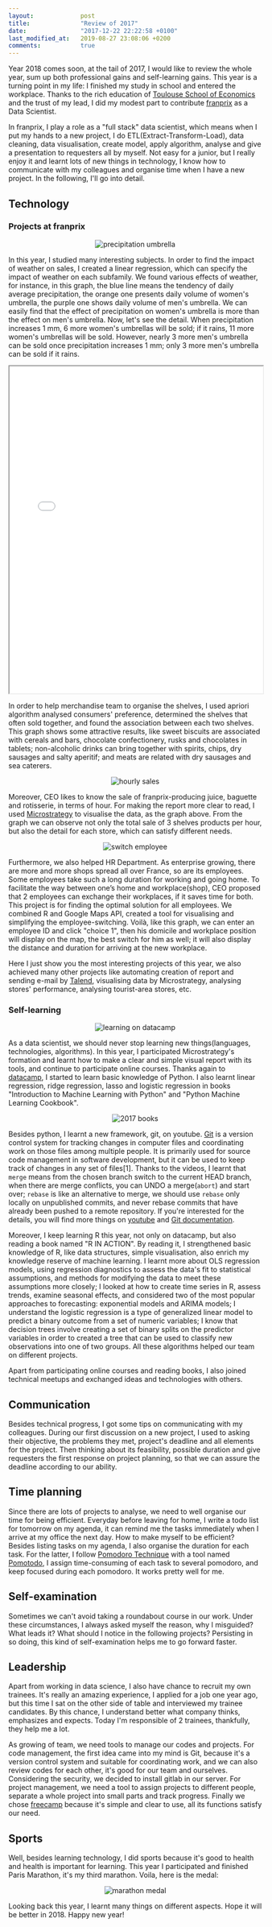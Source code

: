 ```yaml
---
layout:             post
title:              "Review of 2017"
date:               "2017-12-22 22:22:58 +0100"
last_modified_at:   2019-08-27 23:08:06 +0200
comments:           true
---
```


Year 2018 comes soon, at the tail of 2017, I would like to review the whole year,
sum up both professional gains and self-learning gains. This year is a turning
point in my life: I finished my study in school and entered the workplace. Thanks
to the rich education of [Toulouse School of Economics][TSE] and the trust of my
lead, I did my modest part to contribute [franprix][franprix] as a Data Scientist.

In franprix, I play a role as a "full stack" data scientist, which means when I
put my hands to a new project, I do ETL(Extract-Transform-Load), data cleaning,
data visualisation, create model, apply algorithm, analyse and give a
presentation to requesters all by myself. Not easy for a junior, but I really
enjoy it and learnt lots of new things in technology, I know how to communicate
with my colleagues and organise time when I have a new project. In the following,
I'll go into detail.

## Technology

### Projects at franprix

<p align="center">
  <img alt="precipitation umbrella"
  src="{{ site.baseurl }}/images/20171222-umbrella.jpg"/>
</p>

In this year, I studied many interesting subjects. In order to find the impact
of weather on sales, I created a linear regression, which can specify the impact
of weather on each subfamily. We found various effects of weather, for instance,
in this graph, the blue line means the tendency of daily average precipitation,
the orange one presents daily volume of women's umbrella, the purple one shows
daily volume of men's umbrella. We can easily find that the effect of
precipitation on women's umbrella is more than the effect on men's umbrella. Now,
let's see the detail. When precipitation increases 1 mm, 6 more women's
umbrellas will be sold; if it rains, 11 more women's umbrellas will be sold.
However, nearly 3 more men's umbrella can be sold once precipitation increases
1 mm; only 3 more men's umbrella can be sold if it rains.

<iframe
  src="{{ site.baseurl }}/images/20171222-top3-association.html"
  style="display: block; width:100%; height: 650px">
  <p>top3 association</p>
</iframe>

In order to help merchandise team to organise the shelves, I used apriori
algorithm analysed consumers' preference, determined the shelves that often sold
together, and found the association between each two shelves. This graph shows
some attractive results, like sweet biscuits are associated with cereals and
bars, chocolate confectionery, rusks and chocolates in tablets; non-alcoholic
drinks can bring together with spirits, chips, dry sausages and salty aperitif;
and meats are related with dry sausages and sea caterers.

<p align="center">
  <img alt="hourly sales"
  src="{{ site.baseurl }}/images/20171222-hourly-sales.PNG"/>
</p>

Moreover, CEO likes to know the sale of franprix-producing juice, baguette and
rotisserie, in terms of hour. For making the report more clear to read, I used
[Microstrategy][Microstrategy] to visualise the data, as the graph above. From
the graph we can observe not only the total sale of 3 shelves products per hour,
but also the detail for each store, which can satisfy different needs.

<p align="center">
  <img alt="switch employee"
  src="{{ site.baseurl }}/images/20171222-switch-employee.JPG"/>
</p>

Furthermore, we also helped HR Department. As enterprise growing, there are more
and more shops spread all over France, so are its employees. Some employees take
such a long duration for working and going home. To facilitate the way between
one’s home and workplace(shop), CEO proposed that 2 employees can exchange their
workplaces, if it saves time for both. This project is for finding the optimal
solution for all employees. We combined R and Google Maps API, created a tool
for visualising and simplifying the employee-switching. Voilà, like this graph,
we can enter an employee ID and click "choice 1", then his domicile and
workplace position will display on the map, the best switch for him as well; it
will also display the distance and duration for arriving at the new workplace.

Here I just show you the most interesting projects of this year, we also achieved
many other projects like automating creation of report and sending e-mail by
[Talend][Talend], visualising data by Microstrategy, analysing stores'
performance, analysing tourist-area stores, etc.

### Self-learning

<p align="center">
  <img alt="learning on datacamp"
  src="{{ site.baseurl }}/images/20171222-datacamp.png"/>
</p>

As a data scientist, we should never stop learning new things(languages,
technologies, algorithms). In this year, I participated Microstrategy's formation
and learnt how to make a clear and simple visual report with its tools, and
continue to participate online courses. Thanks again to [datacamp][datacamp], I
started to learn basic knowledge of Python. I also learnt linear regression,
ridge regression, lasso and logistic regression in books "Introduction to
Machine Learning with Python" and "Python Machine Learning Cookbook".

<p align="center">
  <img alt="2017 books"
  src="{{ site.baseurl }}/images/20171222-books.png"/>
</p>

Besides python, I learnt a new framework, git, on youtube. [Git][Git] is a
version control system for tracking changes in computer files and coordinating
work on those files among multiple people. It is primarily used for source code
management in software development, but it can be used to keep track of changes
in any set of files[1]. Thanks to the videos, I learnt that `merge` means from
the chosen branch switch to the current HEAD branch, when there are merge
conflicts, you can UNDO a merge(`abort`) and start over; `rebase` is like an
alternative to merge, we should use `rebase` only locally on unpublished
commits, and never rebase commits that have already been pushed to a remote
repository. If you're interested for the details, you will find more things on
[youtube][Tower] and [Git documentation][git doc].

Moreover, I keep learning R this year, not only on datacamp, but also reading
a book named "R IN ACTION". By reading it, I strengthened basic knowledge of R,
like data structures, simple visualisation, also enrich my knowledge reserve of
machine learning. I learnt more about OLS regression models, using regression
diagnostics to assess the data's fit to statistical assumptions, and methods for
modifying the data to meet these assumptions more closely; I looked at how to
create time series in R, assess trends, examine seasonal effects, and considered
two of the most popular approaches to forecasting: exponential models and ARIMA
models; I understand the logistic regression is a type of generalized linear
model to predict a binary outcome from a set of numeric variables; I know that
decision trees involve creating a set of binary splits on the predictor
variables in order to created a tree that can be used to classify new
observations into one of two groups. All these algorithms helped our team on
different projects.

Apart from participating online courses and reading books, I also joined
technical meetups and exchanged ideas and technologies with others.

## Communication

Besides technical progress, I got some tips on communicating with my colleagues.
During our first discussion on a new project, I used to asking their objective,
the problems they met, project's deadline and all elements for the project. Then
thinking about its feasibility, possible duration and give requesters the first
response on project planning, so that we can assure the deadline according to
our ability.

## Time planning

Since there are lots of projects to analyse, we need to well organise our time
for being efficient. Everyday before leaving for home, I write a todo list for
tomorrow on my agenda, it can remind me the tasks immediately when I arrive at
my office the next day. How to make myself to be efficient? Besides listing tasks
on my agenda, I also organise the duration for each task. For the latter, I
follow [Pomodoro Technique][Pomodoro Technique] with a tool named
[Pomotodo][Pomotodo], I assign time-consuming of each task to several pomodoro,
and keep focused during each pomodoro. It works pretty well for me.

## Self-examination

Sometimes we can't avoid taking a roundabout course in our work. Under these
circumstances, I always asked myself the reason, why I misguided? What leads it?
What should I notice in the following projects? Persisting in so doing, this
kind of self-examination helps me to go forward faster.

## Leadership

Apart from working in data science, I also have chance to recruit my own
trainees. It's really an amazing experience, I applied for a job one year ago,
but this time I sat on the other side of table and interviewed my trainee
candidates. By this chance, I understand better what company thinks, emphasizes
and expects. Today I'm responsible of 2 trainees, thankfully, they help me a lot.

As growing of team, we need tools to manage our codes and projects. For code
management, the first idea came into my mind is Git, because it's a version
control system and suitable for coordinating work, and we can also review codes
for each other, it's good for our team and ourselves. Considering the security,
we decided to install gitlab in our server. For project management, we need a
tool to assign projects to different people, separate a whole project into small
parts and track progress. Finally we chose [freecamp][freecamp] because it's
simple and clear to use, all its functions satisfy our need.

## Sports

Well, besides learning technology, I did sports because it's good to health and
health is important for learning. This year I participated and finished Paris
Marathon, it's my third marathon. Voila, here is the medal:

<p align="center">
  <img alt="marathon medal"
  src="{{ site.baseurl }}/images/20171222-marathon.jpg"/>
</p>

Looking back this year, I learnt many things on different aspects. Hope it will
be better in 2018. Happy new year!



[TSE]: https://www.tse-fr.eu
[franprix]: https://www.franprix.fr
[Microstrategy]: https://www.microstrategy.com
[Talend]: https://www.talend.com
[datacamp]: https://www.datacamp.com
[Tower]: https://www.youtube.com/channel/UCrl5xG-L4ZCFkR-bhUy9BVg
[Git]: https://en.wikipedia.org/wiki/Git
[git doc]: https://git-scm.com/doc
[Pomodoro Technique]: https://en.wikipedia.org/wiki/Pomodoro_Technique
[Pomotodo]: https://pomotodo.com/intl/en
[freecamp]: https://freedcamp.com
